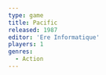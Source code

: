 ```yaml
---
type: game
title: Pacific
released: 1987
editor: 'Ere Informatique'
players: 1
genres:
  - Action
---
```

